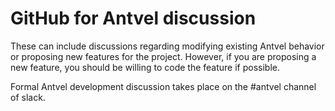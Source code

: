 # GitHub for Antvel discussion

These can include discussions regarding modifying existing Antvel behavior or proposing new features for the project. However, if you are proposing a new feature, you should be willing to code the feature if possible.

Formal Antvel development discussion takes place on the #antvel channel of slack.

